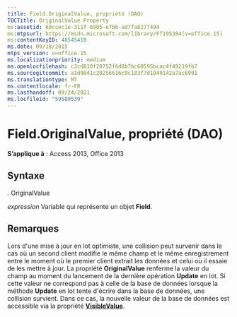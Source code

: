 ```yaml
---
title: Field.OriginalValue, propriété (DAO)
TOCTitle: OriginalValue Property
ms:assetid: 69ccec1e-311f-6905-e7bb-ad7fa8277494
ms:mtpsurl: https://msdn.microsoft.com/library/Ff195384(v=office.15)
ms:contentKeyID: 48545418
ms.date: 09/18/2015
mtps_version: v=office.15
ms.localizationpriority: medium
ms.openlocfilehash: c3cd810f28752f6d8b7bc60595bcac4f49219fb7
ms.sourcegitcommit: a1d9041c20256616c9c183f7d1049142a7ac6991
ms.translationtype: MT
ms.contentlocale: fr-FR
ms.lasthandoff: 09/24/2021
ms.locfileid: "59589539"
---
```

# <a name="fieldoriginalvalue-property-dao"></a>Field.OriginalValue, propriété (DAO)


**S’applique à** : Access 2013, Office 2013

## <a name="syntax"></a>Syntaxe

*.* OriginalValue

*expression* Variable qui représente un objet **Field**.

## <a name="remarks"></a>Remarques

Lors d'une mise à jour en lot optimiste, une collision peut survenir dans le cas où un second client modifie le même champ et le même enregistrement entre le moment où le premier client extrait les données et celui où il essaie de les mettre à jour. La propriété **OriginalValue** renferme la valeur du champ au moment du lancement de la dernière opération **Update** en lot. Si cette valeur ne correspond pas à celle de la base de données lorsque la méthode **Update** en lot tente d'écrire dans la base de données, une collision survient. Dans ce cas, la nouvelle valeur de la base de données est accessible via la propriété **[VisibleValue](field-visiblevalue-property-dao.md)**.

